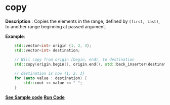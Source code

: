 # copy

**Description** : Copies the elements in the range, defined by `[first, last)`, to another range beginning at passed argument.

**Example**:
```cpp
    std::vector<int> origin {1, 2, 3};
    std::vector<int> destination;

    // Will copy from origin [begin, end), to destination
    std::copy(origin.begin(), origin.end(), std::back_inserter(destination));
    
    // destination is now {1, 2, 3}
    for (auto value : destination) { 
        std::cout << value << " "; 
    }
```
**[See Sample code](snippets/vector/copy.cpp)**
**[Run Code](https://rextester.com/DPG88459)**
